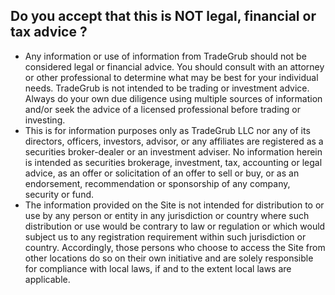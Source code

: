 ## Do you accept that this is NOT legal, financial or tax advice ?
	
- Any information or use of information from TradeGrub should not be considered legal or financial advice. You should consult with an attorney or other professional to determine what may be best for your individual needs.
TradeGrub is not intended to be trading or investment advice. Always do your own due diligence using multiple sources of information and/or seek the advice of a licensed professional before trading or investing.
- This is for information purposes only as TradeGrub LLC nor any of its directors, officers, investors, advisor, or any affiliates are registered as a securities broker-dealer or an investment adviser. No information herein is intended as securities brokerage, investment, tax, accounting or legal advice, as an offer or solicitation of an offer to sell or buy, or as an endorsement, recommendation or sponsorship of any company, security or fund. 
- The information provided on the Site is not intended for distribution to or use by any person or entity in any jurisdiction or country where such distribution or use would be contrary to law or regulation or which would subject us to any registration requirement within such jurisdiction or country. Accordingly, those persons who choose to access the Site from other locations do so on their own initiative and are solely responsible for compliance with local laws, if and to the extent local laws are applicable.
